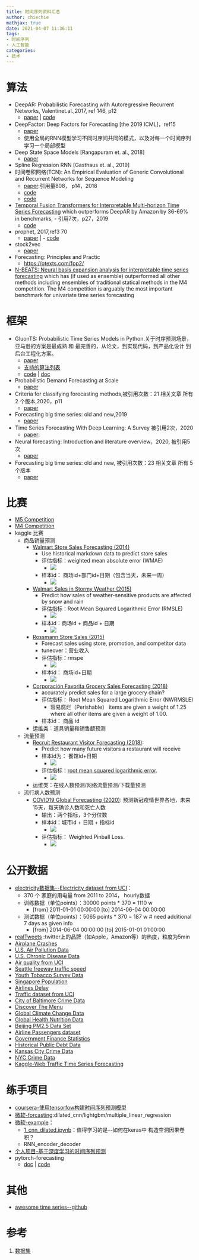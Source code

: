 ```yaml
---
title: 时间序列资料汇总
author: chiechie
mathjax: true
date: 2021-04-07 11:36:11
tags:
- 时间序列
- 人工智能
categories:
- 技术
---
```


# 算法

- DeepAR: Probabilistic Forecasting with Autoregressive Recurrent Networks, Valentinet.al.,2017, ref 146, p12
    - [paper](https://arxiv.org/pdf/1704.04110.pdf) | [code](https://github.com/awslabs/gluon-ts/tree/master/src/gluonts/model/deepar)
- DeepFactor: Deep Factors for Forecasting [the 2019 ICML]，ref15
    -  [paper](https://arxiv.org/abs/1905.12417)
    - 使用全局的RNN模型学习不同时序间共同的模式，以及对每一个时间序列学习一个局部模型
- Deep State Space Models [Rangapuram et. al., 2018]
    - [paper](https://papers.nips.cc/paper/8004-deep-state-space-models-for-time-series-forecasting.pdf)
- Spline Regression RNN [Gasthaus et. al., 2019]
- 时间卷积网络(TCN): An Empirical Evaluation of Generic Convolutional and Recurrent Networks for Sequence Modeling
    - [paper](https://arxiv.org/pdf/1803.01271.pdf):引用量808， p14，2018
    - [code](https://github.com/locuslab/TCN/blob/master/TCN/tcn.py)
    - [code](https://github.com/locuslab/TCN)
- [Temporal Fusion Transformers for Interpretable Multi-horizon Time Series Forecasting](https://arxiv.org/pdf/1912.09363.pdf) which outperforms DeepAR by Amazon by 36-69% in benchmarks,    - 引用7次，p27，2019
    - [code](https://github.com/google-research/google-research/tree/master/tft)
- prophet, 2017,ref3 70
  - [paper](https://peerj.com/preprints/3190.pdf) |     - [code](https://github.com/facebook/prophet)
- stock2vec
    - [paper](https://arxiv.org/abs/2010.01197)
- Forecasting: Principles and Practic 
    - https://otexts.com/fpp2/
- [N-BEATS: Neural basis expansion analysis for interpretable time series forecasting](http://arxiv.org/abs/1905.10437) which has (if used as ensemble) outperformed all other methods including ensembles of traditional statical methods in the M4 competition. The M4 competition is arguably the most important benchmark for univariate time series forecasting

# 框架

- GluonTS: Probabilistic Time Series Models in Python.关于时序预测场景，亚马逊的方案是最成熟 和 最完善的，从论文，到实现代码，到产品化设计 到 后台工程化方案。
    - [paper](https://arxiv.org/pdf/1906.05264.pdf)
    - [支持的算法列表](https://github.com/awslabs/gluon-ts/blob/master/REFERENCES.md)
    - [code](https://github.com/awslabs/gluon-ts) | [doc](https://gluon-ts.mxnet.io/)
- Probabilistic Demand Forecasting at Scale
    - [paper](http://www.vldb.org/pvldb/vol10/p1694-schelter.pdf)
- Criteria for classifying forecasting methods,被引用次数：21 相关文章 所有 2 个版本,2020，p11
    - [paper](https://www.sciencedirect.com/science/article/pii/S0169207019301529)
- Forecasting big time series: old and new,2019
    - [paper](https://dl.acm.org/doi/abs/10.1145/3292500.3332289)
- Time Series Forecasting With Deep Learning: A Survey 被引用2次，2020
    - [paper](/Users/stellazhao/Desktop/paper_2020时序预测综述.pdf):
- Neural forecasting: Introduction and literature overview，2020, 被引用5次
    - [paper](https://arxiv.org/abs/2004.10240)
- Forecasting big time series: old and new, 被引用次数：23 相关文章 所有 5 个版本
    - [paper](https://dl.acm.org/doi/abs/10.14778/3229863.3229878)


# 比赛

- [M5 Competition](https://mofc.unic.ac.cy/m5-competition/)
- [M4 Competition](https://github.com/Mcompetitions/M4-methods)
- kaggle 比赛
    - 商品销量预测
        - [Walmart Store Sales Forecasting (2014)](https://www.kaggle.com/c/walmart-recruiting-store-sales-forecasting)
            - Use historical markdown data to predict store sales
            - 评估指标：weighted mean absolute error (WMAE)
                - ![](https://firebasestorage.googleapis.com/v0/b/firescript-577a2.appspot.com/o/imgs%2Fapp%2Frf_learning%2FLDPLxG_AsI.png?alt=media&token=d615d942-e378-43d5-8fc4-a26d146bb0ac)
            - 样本id： 商场id+部门id+日期（包含当天，未来一周）
                - ![](https://firebasestorage.googleapis.com/v0/b/firescript-577a2.appspot.com/o/imgs%2Fapp%2Frf_learning%2FATkOrisXUk.png?alt=media&token=2dea8db9-d230-4266-9676-9e15bb2ed884)
        - [Walmart Sales in Stormy Weather (2015)](https://www.kaggle.com/c/walmart-recruiting-sales-in-stormy-weather)
            - Predict how sales of weather-sensitive products are affected by snow and rain
            - 评估指标：Root Mean Squared Logarithmic Error (RMSLE)
                - ![](https://firebasestorage.googleapis.com/v0/b/firescript-577a2.appspot.com/o/imgs%2Fapp%2Frf_learning%2F_jeBzeQgo1.png?alt=media&token=45740607-7629-4005-bb27-773c8df4e9d2)
            - 样本id：商场id + 商品id + 日期
                - ![](https://firebasestorage.googleapis.com/v0/b/firescript-577a2.appspot.com/o/imgs%2Fapp%2Frf_learning%2FD_Ba2ZU9Nw.png?alt=media&token=09ce23f2-d4a1-425d-a23c-ee85efea58a4)
        - [Rossmann Store Sales (2015)](https://www.kaggle.com/c/rossmann-store-sales)
            - Forecast sales using store, promotion, and competitor data
            - tuneover：营业收入
            - 评估指标：rmspe
                - ![](https://firebasestorage.googleapis.com/v0/b/firescript-577a2.appspot.com/o/imgs%2Fapp%2Frf_learning%2FEA2frU1QNu.png?alt=media&token=e8991a1c-d50f-4390-833c-3925da591c89)
            - 样本id： 商场id+日期
                - ![](https://firebasestorage.googleapis.com/v0/b/firescript-577a2.appspot.com/o/imgs%2Fapp%2Frf_learning%2FHbQ0SWOSpS.png?alt=media&token=a01d1b85-c213-45a4-8a5f-d52f1aaf698b)
        - [Corporación Favorita Grocery Sales Forecasting (2018)](https://www.kaggle.com/c/favorita-grocery-sales-forecasting)
            - accurately predict sales for a large grocery chain?
            - 评估指标： Root Mean Squared Logarithmic Error (NWRMSLE)
                - 容易腐烂（Perishable） items are given a weight of 1.25 where all other items are given a weight of 1.00.
            - 样本id： 商品 id
        - 运维类：道具销量和销售额预测
    - 流量预测
        - [Recruit Restaurant Visitor Forecasting (2018)](https://www.kaggle.com/c/recruit-restaurant-visitor-forecasting):
            - Predict how many future visitors a restaurant will receive
            - 样本id为： 餐馆id+日期
                - ![](https://firebasestorage.googleapis.com/v0/b/firescript-577a2.appspot.com/o/imgs%2Fapp%2Frf_learning%2FM2vtlhu-kH.png?alt=media&token=0042496a-1f4e-4800-a982-8f2c0e6a8de7)
            - 评估指标：[root mean squared logarithmic error](https://www.kaggle.com/wiki/RootMeanSquaredLogarithmicError).
                - ![](https://firebasestorage.googleapis.com/v0/b/firescript-577a2.appspot.com/o/imgs%2Fapp%2Frf_learning%2FkPPvo0OwMp.png?alt=media&token=fd0cfe95-5a29-46ee-8ce6-905edfcf31c5)
        - 运维类：在线人数预测/网络流量预测/下载量预测
    - 流行病人数预测
        - [COVID19 Global Forecasting (2020)](https://www.kaggle.com/c/covid19-global-forecasting-week-5): 预测新冠疫情世界各地，未来15天，每天确诊人数和死亡人数
            - 输出：两个指标，3个分位数
            - 样本id：城市id + 日期 + 指标id
                - ![](https://firebasestorage.googleapis.com/v0/b/firescript-577a2.appspot.com/o/imgs%2Fapp%2Frf_learning%2FmBk7V4JsDj.png?alt=media&token=39226fde-0ee6-4f72-bef0-8182809ae110)
            - 评估指标： Weighted Pinball Loss.
                - ![](https://firebasestorage.googleapis.com/v0/b/firescript-577a2.appspot.com/o/imgs%2Fapp%2Frf_learning%2F6KVBbgq7pC.png?alt=media&token=a5eb8da1-0f10-45d7-8caf-5119b3d8c46c)
    
# 公开数据

- [electricity数据集--Electricity dataset from UCI](https://archive.ics.uci.edu/ml/datasets/ElectricityLoadDiagrams20112014)： 
    - 370 个 家庭的用电量 from 2011 to 2014， hourly数据
    - 训练数据（单位points）：30000 points * 370  = 1110 w
        -  [from] 2011-01-01 00:00:00 [to] 2014-06-04 00:00:00
    - 测试数据（单位points）：5065 points  * 370  = 187 w  #   need additional 7 days as given info
        - [from] 2014-06-04 00:00:00 [to] 2015-01-01 01:00:00
- [realTweets](https://github.com/numenta/NAB/tree/master/data/realTweets) :twitter上的品牌（如Apple，Amazon等）的热度，粒度为5min
- [Airplane Crashes](https://data.world/data-society/airplane-crashes)
- [U.S. Air Pollution Data](https://data.world/data-society/us-air-pollution-data)
- [U.S. Chronic Disease Data](https://data.world/data-society/us-chronic-disease-data)
- [Air quality from UCI](http://archive.ics.uci.edu/ml/datasets/Air+Quality)
- [Seattle freeway traffic speed](https://github.com/zhiyongc/Seattle-Loop-Data)
- [Youth Tobacco Survey Data](https://data.world/data-society/youth-tobacco-survey-data)
- [Singapore Population](https://data.world/hxchua/populationsg)
- [Airlines Delay](https://data.world/data-society/airlines-delay)
- [Traffic dataset from UCI](https://archive.ics.uci.edu/ml/datasets/PEMS-SF)
- [City of Baltimore Crime Data](https://data.world/data-society/city-of-baltimore-crime-data)
- [Discover The Menu](https://data.world/data-society/discover-the-menu)
- [Global Climate Change Data](https://data.world/data-society/global-climate-change-data)
- [Global Health Nutrition Data](https://data.world/data-society/global-health-nutrition-data)
- [Beijing PM2.5 Data Set](https://raw.githubusercontent.com/jbrownlee/Datasets/master/pollution.csv)
- [Airline Passengers dataset](https://github.com/jbrownlee/Datasets/blob/master/airline-passengers.csv)
- [Government Finance Statistics](https://data.world/data-society/government-finance-statistics)
- [Historical Public Debt Data](https://data.world/data-society/historical-public-debt-data)
- [Kansas City Crime Data](https://data.world/data-society/kansas-city-crime-data)
- [NYC Crime Data](https://data.world/data-society/nyc-crime-data)
- [Kaggle-Web Traffic Time Series Forecasting](https://www.kaggle.com/c/web-traffic-time-series-forecasting)


# 练手项目

- [coursera-使用tensorfow构建时间序列预测模型](https://www.coursera.org/learn/tensorflow-sequences-time-series-and-prediction/ungradedLti/sFRBW/exercise-4-sunspots)
- [微软-forcasting](https://github.com/microsoft/forecasting/tree/master/fclib/fclib/models):dilated_cnn/lightgbm/multiple_linear_regression
- [微软-example](https://github.com/Azure/DeepLearningForTimeSeriesForecasting)：
    - [1_cnn_dilated.ipynb](https://github.com/Azure/DeepLearningForTimeSeriesForecasting/blob/master/1_CNN_dilated.ipynb)：值得学习的是--如何在keras中 构造空洞因果卷积？
    - RNN_encoder_decoder
- [个人项目-基于深度学习的时间序列预测](https://github.com/Alro10/deep-learning-time-series/tree/master/notebooks)
- pytorch-forecasting
    - [doc](https://pytorch-forecasting.readthedocs.io/en/latest/contribute.html) | [code](https://github.com/jdb78/pytorch-forecasting)
    
# 其他

- [awesome time series--github](https://github.com/cuge1995/awesome-time-series#Datasets)

# 参考 

1. [数据集](https://github.com/jbrownlee/Datasets)